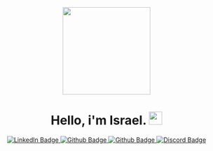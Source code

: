 <div id="header" align="center">
  <img src="https://i.ibb.co/Y2PZpny/ivm.jpg" width="200">
    <div id="intro" align="center">
      <h1>
        Hello, i'm Israel.
        <img src="https://media.giphy.com/media/hvRJCLFzcasrR4ia7z/giphy.gif" width="30px"/>
      </h1>
    </div>
    <div id="badges">
      <a href="https://www.linkedin.com/in/israelvmachado/">
        <img src="https://img.shields.io/badge/LinkedIn-blue?style=for-the-badge&logo=linkedin&logoColor=white" alt="LinkedIn Badge"/>
      </a>
      <a href="https://github.com/israel-machado">
        <img src="https://img.shields.io/badge/Github-black?style=for-the-badge&logo=github&logoColor=white" alt="Github Badge"/>
      </a>
      <a href="mailto:israelmach26@gmail.com">
        <img src="https://img.shields.io/badge/Gmail-red?style=for-the-badge&logo=gmail&logoColor=white" alt="Github Badge"/>
      </a>
      <a href="https://discordapp.com/users/63698993770663936">
        <img src="https://img.shields.io/badge/Discord-gray?style=for-the-badge&logo=discord&logoColor=white" alt="Discord Badge"/>
      </a>
    </div>
    <img src="https://komarev.com/ghpvc/?username=israel-machado&style=flat-square&color=blue" alt=""/>
</div>

<!---
israel-machado/israel-machado is a ✨ special ✨ repository because its `README.md` (this file) appears on your GitHub profile.
You can click the Preview link to take a look at your changes.
--->
